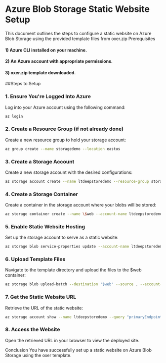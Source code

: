 # Azure Blob Storage Static Website Setup
This document outlines the steps to configure a static website on Azure Blob Storage using the provided template files from oxer.zip
Prerequisites
#### 1) Azure CLI installed on your machine.
#### 2) An Azure account with appropriate permissions.
#### 3) oxer.zip template downloaded.

##Steps to Setup

### 1. Ensure You're Logged Into Azure

Log into your Azure account using the following command:
```bash
az login
```

### 2. Create a Resource Group (if not already done)
Create a new resource group to hold your storage account:
```bash
az group create --name storagedemo --location eastus
```

### 3. Create a Storage Account
Create a new storage account with the desired configurations:
```bash
az storage account create --name ltdeepstoredemo --resource-group storagedemo --location eastus --sku Standard_RAGRS --kind StorageV2 --min-tls-version TLS1_2 --allow-blob-public-access true
```

### 4. Create a Storage Container
Create a container in the storage account where your blobs will be stored:
```bash
az storage container create --name \$web --account-name ltdeepstoredemo
```
### 5. Enable Static Website Hosting
Set up the storage account to serve as a static website:
```bash
az storage blob service-properties update --account-name ltdeepstoredemo --static-website --index-document index.html --404-document 404.html
```

### 6. Upload Template Files
Navigate to the template directory and upload the files to the $web container:
```bash
az storage blob upload-batch --destination '$web' --source . --account-name ltdeepstoredemo
```

### 7. Get the Static Website URL
Retrieve the URL of the static website:
```bash
az storage account show --name ltdeepstoredemo --query "primaryEndpoints.web" --output tsv
```

### 8. Access the Website
Open the retrieved URL in your browser to view the deployed site.

Conclusion
You have successfully set up a static website on Azure Blob Storage using the oxer template.
